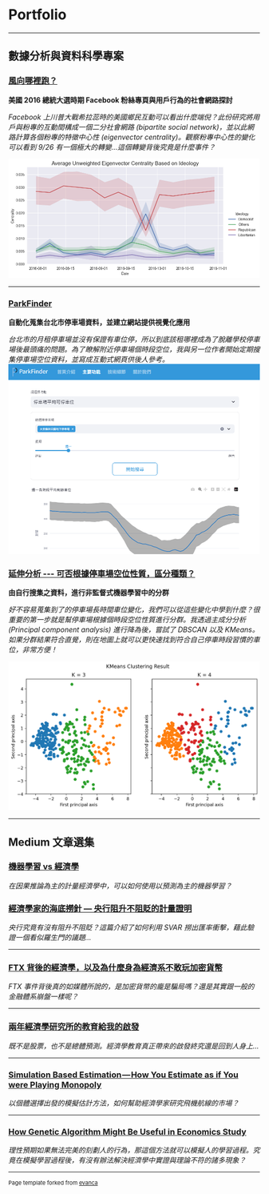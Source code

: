 # Portfolio

<style>
  section img{
    margin-top: 30px;
    display: block;
    max-width: 90%;
  }
</style>


---

## 數據分析與資料科學專案

### [風向哪裡跑？](/Projects/US%20Election%202016.html)

**美國 2016 總統大選時期 Facebook 粉絲專頁與用戶行為的社會網路探討**

*Facebook 上川普大戰希拉蕊時的美國鄉民互動可以看出什麼端倪？此份研究將用戶與粉專的互動間構成一個二分社會網路 (bipartite social network)，並以此網路計算各個粉專的特徵中心性 (eigenvector centrality)。觀察粉專中心性的變化可以看到 9/26 有一個極大的轉變...這個轉變背後究竟是什麼事件？*

<img src="images/us_election_banner.png"/>

---
### [ParkFinder](https://parkfinder.streamlit.app/)

**自動化蒐集台北市停車場資料，並建立網站提供視覺化應用**

*台北市的月租停車場並沒有保證有車位停，所以到底該租哪裡成為了脫離學校停車場後最頭痛的問題。為了瞭解附近停車場個時段空位，我與另一位作者開始定期搜集停車場空位資料，並寫成互動式網頁供後人參考。*
<img src="images/demo_web.png"/>

### [延伸分析 --- 可否根據停車場空位性質，區分種類？](/Projects/classify_park.html)

**由自行搜集之資料，進行非監督式機器學習中的分群**

*好不容易蒐集到了的停車場長時間車位變化，我們可以從這些變化中學到什麼？很重要的第一步就是幫停車場根據個時段空位性質進行分群。我透過主成分分析 (Principal component analysis) 進行降為後，嘗試了 DBSCAN 以及 KMeans。如果分群結果符合直覺，則在地圖上就可以更快速找到符合自己停車時段習慣的車位，非常方便！*

<img src="images/parking_cluster_demo.png">
    
---

## Medium 文章選集

### [機器學習 vs 經濟學](https://medium.com/@ted21019/機器學習-vs-經濟學-3ec7068556cc)

*在因果推論為主的計量經濟學中，可以如何使用以預測為主的機器學習？*

### [經濟學家的海底撈針 — 央行阻升不阻貶的計量證明](https://ted21019.medium.com/經濟學家的海底撈針-央行阻升不阻貶的計量證明-e16eda02942d)

*央行究竟有沒有阻升不阻貶？這篇介紹了如何利用 SVAR 撈出匯率衝擊，藉此驗證一個看似羅生門的議題...*

---
### [FTX 背後的經濟學，以及為什麼身為經濟系不敢玩加密貨幣](https://medium.com/@ted21019/ftx-背後的經濟學-以及為什麼身為經濟系不敢玩加密貨幣-7bbed86d496f)

*FTX 事件背後真的如媒體所說的，是加密貨幣的龐是騙局嗎？還是其實跟一般的金融體系崩盤一樣呢？*

---
### [兩年經濟學研究所的教育給我的啟發](https://medium.com/@ted21019/兩年經濟學研究所的教育給我的啟發-441cf10f277a)

*既不是股票，也不是總體預測。經濟學教育真正帶來的啟發終究還是回到人身上...*

---
### [Simulation Based Estimation — How You Estimate as if You were Playing Monopoly](https://medium.com/@ted21019/simulation-based-estimation-how-you-estimate-as-if-you-were-playing-monopoly-bcfc6f3aba65)

*以個體選擇出發的模擬估計方法，如何幫助經濟學家研究飛機航線的市場？*

---
### [How Genetic Algorithm Might Be Useful in Economics Study](https://medium.com/@ted21019/how-genetic-algorithm-might-be-useful-in-economics-study-25f761a3446a)

*理性預期如果無法完美的刻劃人的行為，那這個方法就可以模擬人的學習過程。究竟在模擬學習過程後，有沒有辦法解決經濟學中實證與理論不符的諸多現象？*

---
<p style="font-size:11px">Page template forked from <a href="https://github.com/evanca/quick-portfolio">evanca</a></p>
<!-- Remove above link if you don't want to attibute -->
